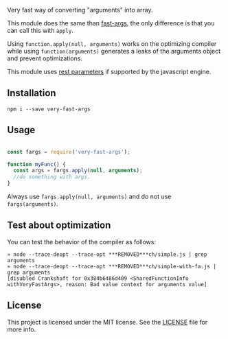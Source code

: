 Very fast way of converting "arguments" into array.

This module does the same than [fast-args](https://github.com/jamen/fast-args), the only difference is that you can call this with `apply`.

Using `function.apply(null, arguments)` works on the optimizing compiler while using `function(arguments)` generates a leaks of the arguments object and prevent optimizations.

This module uses [rest parameters](https://developer.mozilla.org/docs/Web/JavaScript/Referencia/Funciones/parametros_rest) if supported by the javascript engine.

## Installation

```
npm i --save very-fast-args
```

## Usage

```javascript

const fargs = require('very-fast-args');

function myFunc() {
  const args = fargs.apply(null, arguments);
  //do something with args.
}
```

Always use `fargs.apply(null, arguments)` and do not use `fargs(arguments)`.

## Test about optimization

You can test the behavior of the compiler as follows:

```
» node --trace-deopt --trace-opt ***REMOVED***ch/simple.js | grep arguments
» node --trace-deopt --trace-opt ***REMOVED***ch/simple-with-fa.js | grep arguments
[disabled Crankshaft for 0x384b6486d409 <SharedFunctionInfo withVeryFastArgs>, reason: Bad value context for arguments value]
```

## License

This project is licensed under the MIT license. See the [LICENSE](LICENSE) file for more info.
